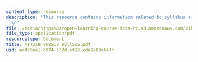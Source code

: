 ```yaml
---
content_type: resource
description: "This resource contains information related to syllabus archive for 2005.\r\
  \n"
file: /media/https%3A/open-learning-course-data-rc.s3.amazonaws.com/21h-968j-nature-environment-and-empire-spring-2010/ac495ee1b974537def26cda9a83c641f_MIT21H_968S10_syllS05.pdf
file_type: application/pdf
resourcetype: Document
title: MIT21H_968S10_syllS05.pdf
uid: ac495ee1-b974-537d-ef26-cda9a83c641f
---
```

